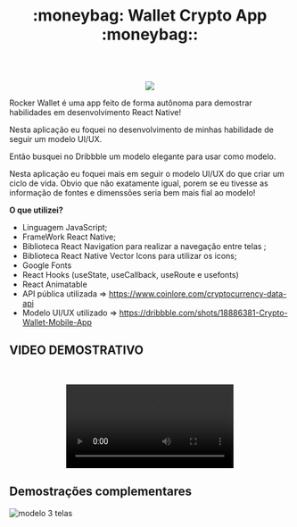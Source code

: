 
<h1 align="center"> :moneybag: Wallet Crypto App :moneybag::</h1> 

<br>
<br>
<p align="center">
<img src="https://user-images.githubusercontent.com/103543739/220470334-45dce73f-0900-4fb4-8690-c83186f61e8e.png">
</p>


Rocker Wallet é uma app feito de forma autônoma para demostrar habilidades 
em desenvolvimento React Native! 

Nesta aplicação eu  foquei no desenvolvimento de minhas habilidade de seguir um modelo UI/UX.

Então busquei no Dribbble um modelo elegante para usar como modelo. 

Nesta aplicação eu foquei mais em seguir o modelo UI/UX do que criar um ciclo de vida. Obvio que não exatamente igual, 
porem se eu tivesse as informação de fontes e dimenssões seria bem mais fial ao modelo!



**O que utilizei?**

* Linguagem JavaScript;
* FrameWork React Native;
* Biblioteca React Navigation para realizar a navegação entre telas ;
* Biblioteca React Native Vector Icons para utilizar os icons;
* Google Fonts
* React Hooks (useState, useCallback, useRoute e usefonts)
* React Animatable
* API pública utilizada => https://www.coinlore.com/cryptocurrency-data-api
* Modelo UI/UX utilizado => https://dribbble.com/shots/18886381-Crypto-Wallet-Mobile-App

<h2>VIDEO DEMOSTRATIVO</h2>
<br>

<p align="center">
<video src="https://user-images.githubusercontent.com/103543739/220474445-be24c0f8-d788-4ba4-befd-9c2ac9413aac.mp4">
</p>

<h2>Demostrações complementares</h2>

![modelo 3 telas](https://user-images.githubusercontent.com/103543739/220471488-ea4a11c1-9762-430e-a81e-5b2030d76850.png)

<br>
<h3>




